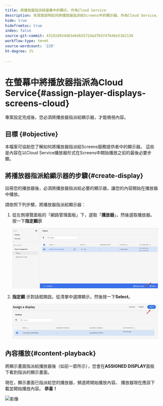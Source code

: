 ```yaml
---
title: 將播放器指派給螢幕中的顯示，作為Cloud Service
description: 本頁面說明如何將播放器指派給Screens中的顯示器，作為Cloud Service。
hide: true
hidefromtoc: true
index: false
source-git-commit: 43192d92dd63e6db5572dad7b5f47646e5162130
workflow-type: tm+mt
source-wordcount: '229'
ht-degree: 1%

---
```



# 在螢幕中將播放器指派為Cloud Service{#assign-player-displays-screens-cloud}

專案設定完成後，您必須將播放器指派給顯示器，才能檢視內容。

## 目標 {#objective}

本檔案可協助您了解如何將播放器指派給Screens服務提供者中的顯示器。 這些是內容在以Cloud Service播放器形式在Screens中開始播放之前的最後必要步驟。

## 將播放器指派給顯示器的步驟{#create-display}

註冊您的播放器後，必須將播放器指派給必要的顯示器，讓您的內容開始在播放器中播放。

請依照下列步驟，將播放器指派給顯示器：

1. 從左側導覽面板的「網路管理面板」下，選取「**播放器**」，然後選取播放器。 按一下&#x200B;**指定顯示**

   ![影像](/help/screens-cloud/assets/player/register-player7.png)

1. **指定顯** 示對話框開啟。從清單中選擇顯示，然後按一下&#x200B;**Select**。

   ![影像](/help/screens-cloud/assets/player/register-player8.png)

## 內容播放{#content-playback}

將顯示畫面指派給播放器後（如前一節所示），您會在&#x200B;**ASSIGNED DISPLAY**&#x200B;面板下看到指派的顯示畫面。

現在，顯示畫面已指派給您的播放器，頻道將開始播放內容。 播放器現在應該下載並開始播放內容。 **恭喜！**

![影像](/help/screens-cloud/assets/player/output.gif)

